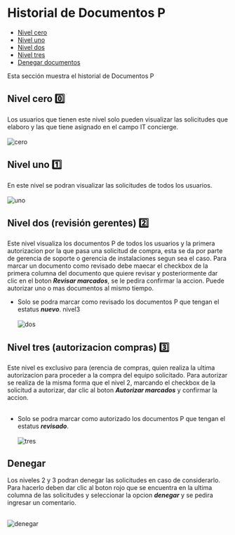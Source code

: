 # Historial de Documentos P
 - [Nivel cero](#cero)
 - [Nivel uno](#uno)
 - [Nivel dos](#dos)
 - [Nivel tres](#tres)
 - [Denegar documentos](#denegar)

Esta sección muestra el historial de Documentos P

## <a name="cero">Nivel cero</a> :zero:
Los usuarios que tienen este nivel solo pueden visualizar las solicitudes que elaboro y las que tiene asignado en el campo IT concierge.<br><br>
![cero](/images/docs/documentp/nivel0.png)

## <a name="uno">Nivel uno </a> :one:
En este nivel se podran visualizar las solicitudes de todos los usuarios. <br><br>
![uno](/images/docs/documentp/nivel1.png)

## <a name="dos">Nivel dos (revisión gerentes)</a> :two:
Este nivel visualiza los documentos P de todos los usuarios y la primera autorizacion por la que pasa una solicitud de compra, esta se da por parte de gerencia de soporte o gerencia de instalaciones segun sea el caso. Para marcar un documento como revisado debe maecar el checkbox de la primera columna del documento que quiere revisar y posteriormente dar clic en el boton ***Revisar marcados***, se le pedira confirmar la accion. Puede autorizar uno o mas documentos al mismo tiempo.
 - Solo se podra marcar como revisado los documentos P que tengan el estatus ***nuevo***.
nivel3
<br><br>
![dos](/images/docs/documentp/nivel2.png)

## <a name="tres">Nivel tres (autorizacion compras)</a> :three:
Este nivel es exclusivo para (erencia de compras, quien realiza la ultima autorizacion para proceder a la compra del equipo solicitado. Para autorizar se realiza de la misma forma que el nivel 2, marcando el checkbox de la solicitud a autorizar, dar clic al boton ***Autorizar marcados*** y confirmar la accion.<br><br>
- Solo se podra marcar como autorizado los documentos P que tengan el estatus ***revisado***.<br><br>
![tres](/images/docs/documentp/nivel3.png)

## <a name="denegar">Denegar</a> 
Los niveles 2 y 3 podran denegar las solicitudes en caso de considerarlo.
Para hacerlo deben dar clic al boton rojo que se encuentra en la ultima columna de las solicitudes y seleccionar la opcion ***denegar*** y se pedira ingresar un comentario.<br><br>

![denegar](/images/docs/documentp/denegar.png)

